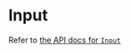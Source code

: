 # Input

Refer to [the API docs for `Input`](https://ducktapeengine.github.io/API/namespace_d_t_1_1_input.html#details)
